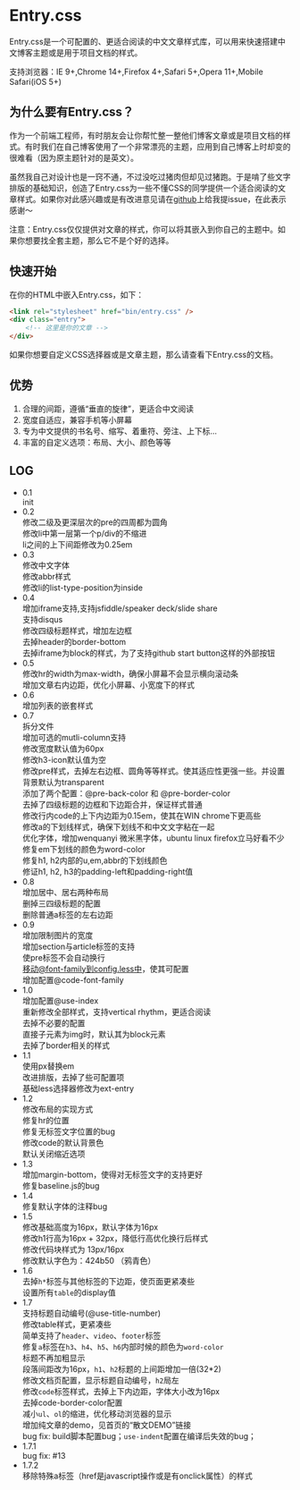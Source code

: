 Entry.css
===========

Entry.css是一个可配置的、更适合阅读的中文文章样式库，可以用来快速搭建中文博客主题或是用于项目文档的样式。

支持浏览器：IE 9+,Chrome 14+,Firefox 4+,Safari 5+,Opera 11+,Mobile Safari(iOS 5+)

为什么要有Entry.css？
---
作为一个前端工程师，有时朋友会让你帮忙整一整他们博客文章或是项目文档的样式。有时我们在自己博客使用了一个非常漂亮的主题，应用到自己博客上时却变的很难看（因为原主题针对的是英文）。

虽然我自己对设计也是一窍不通，不过没吃过猪肉但却见过猪跑。于是啃了些文字排版的基础知识，创造了Entry.css为一些不懂CSS的同学提供一个适合阅读的文章样式。如果你对此感兴趣或是有改进意见请在[github](https://github.com/zmmbreeze/Entry.css/issues)上给我提issue，在此表示感谢～

注意：Entry.css仅仅提供对文章的样式，你可以将其嵌入到你自己的主题中。如果你想要找全套主题，那么它不是个好的选择。

快速开始
---
在你的HTML中嵌入Entry.css，如下：

```html
<link rel="stylesheet" href="bin/entry.css" />
<div class="entry">
    <!-- 这里是你的文章 -->
</div>
```

如果你想要自定义CSS选择器或是文章主题，那么请查看下Entry.css的文档。

优势
---

1. 合理的间距，遵循“垂直的旋律”，更适合中文阅读
2. 宽度自适应，兼容手机等小屏幕
3. 专为中文提供的书名号、缩写、着重符、旁注、上下标...
4. 丰富的自定义选项：布局、大小、颜色等等

LOG
---
* 0.1<br/> init
* 0.2<br/> 修改二级及更深层次的pre的四周都为圆角
    <br/> 修改li中第一层第一个p/div的不缩进
    <br/> li之间的上下间距修改为0.25em
* 0.3<br/> 修改中文字体
    <br/> 修改abbr样式
    <br/> 修改li的list-type-position为inside
* 0.4<br/> 增加iframe支持,支持jsfiddle/speaker deck/slide share
    <br/> 支持disqus
    <br/> 修改四级标题样式，增加左边框
    <br/> 去掉header的border-bottom
    <br/> 去掉iframe为block的样式，为了支持github start button这样的外部按钮
* 0.5<br/> 修改hr的width为max-width，确保小屏幕不会显示横向滚动条
    <br/> 增加文章右内边距，优化小屏幕、小宽度下的样式
* 0.6<br/> 增加列表的嵌套样式
* 0.7<br/> 拆分文件
    <br/> 增加可选的mutli-column支持
    <br/> 修改宽度默认值为60px
    <br/> 修改h3-icon默认值为空
    <br/> 修改pre样式，去掉左右边框、圆角等等样式。使其适应性更强一些。并设置背景默认为transparent
    <br/> 添加了两个配置：@pre-back-color 和 @pre-border-color
    <br/> 去掉了四级标题的边框和下边距合并，保证样式普通
    <br/> 修改行内code的上下内边距为0.15em，使其在WIN chrome下更高些
    <br/> 修改a的下划线样式，确保下划线不和中文文字粘在一起
    <br/> 优化字体，增加wenquanyi 微米黑字体，ubuntu linux firefox立马好看不少
    <br/> 修复em下划线的颜色为word-color
    <br/> 修复h1, h2内部的u,em,abbr的下划线颜色
    <br/> 修证h1, h2, h3的padding-left和padding-right值
* 0.8<br/> 增加居中、居右两种布局
    <br/> 删掉三四级标题的配置
    <br/> 删除普通a标签的左右边距
* 0.9<br/> 增加限制图片的宽度
    <br/> 增加section与article标签的支持
    <br/> 使pre标签不会自动换行
    <br/> 移动@font-family到config.less中，使其可配置
    <br/> 增加配置@code-font-family
* 1.0<br/> 增加配置@use-index
    <br/> 重新修改全部样式，支持vertical rhythm，更适合阅读
    <br/> 去掉不必要的配置
    <br/> 直接子元素为img时，默认其为block元素
    <br/> 去掉了border相关的样式
* 1.1<br/> 使用px替换em
    <br/> 改进排版，去掉了些可配置项
    <br/> 基础less选择器修改为ext-entry
* 1.2<br/> 修改布局的实现方式
    <br/> 修复hr的位置
    <br/> 修复无标签文字位置的bug
    <br/> 修改code的默认背景色
    <br/> 默认关闭缩近选项
* 1.3<br/> 增加margin-bottom，使得对无标签文字的支持更好
    <br/> 修复baseline.js的bug
* 1.4<br/> 修复默认字体的注释bug
* 1.5<br/> 修改基础高度为16px，默认字体为16px
    <br/> 修改h1行高为16px + 32px，降低行高优化换行后样式
    <br/> 修改代码块样式为 13px/16px
    <br/> 修改默认字色为：424b50 （鸦青色）
* 1.6<br/> 去掉`h*`标签与其他标签的下边距，使页面更紧凑些
    <br/> 设置所有`table`的display值
* 1.7<br/> 支持标题自动编号(@use-title-number)
    <br/> 修改table样式，更紧凑些
    <br/> 简单支持了`header`、`video`、`footer`标签
    <br/> 修复`a`标签在`h3`、`h4`、`h5`、`h6`内部时候的颜色为`word-color`
    <br/> 标题不再加粗显示
    <br/> 段落间距改为16px，`h1`、`h2`标题的上间距增加一倍(32*2)
    <br/> 修改文档页配置，显示标题自动编号，`h2`局左
    <br/> 修改`code`标签样式，去掉上下内边距，字体大小改为16px
    <br/> 去掉code-border-color配置
    <br/> 减小`ul`、`ol`的缩进，优化移动浏览器的显示
    <br/> 增加纯文章的demo，见首页的“散文DEMO”链接
    <br/> bug fix: build脚本配置bug；`use-indent`配置在编译后失效的bug；
* 1.7.1<br/> bug fix: #13
* 1.7.2<br/> 移除特殊a标签（href是javascript操作或是有onclick属性）的样式
